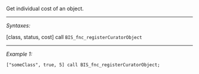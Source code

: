Get individual cost of an object.


---
*Syntaxes:*

[class, status, cost] call `BIS_fnc_registerCuratorObject`

---
*Example 1:*

```sqf
["someClass", true, 5] call BIS_fnc_registerCuratorObject;
```